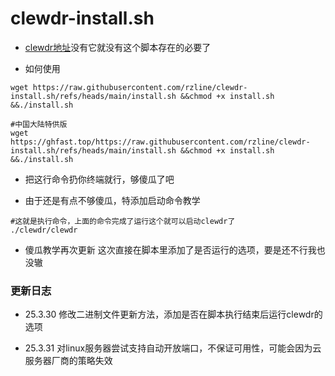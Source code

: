 # clewdr-install.sh

- [clewdr地址](https://github.com/Xerxes-2/clewdr)没有它就没有这个脚本存在的必要了

- 如何使用

```
wget https://raw.githubusercontent.com/rzline/clewdr-install.sh/refs/heads/main/install.sh &&chmod +x install.sh &&./install.sh
```

```
#中国大陆特供版
wget https://ghfast.top/https://raw.githubusercontent.com/rzline/clewdr-install.sh/refs/heads/main/install.sh &&chmod +x install.sh &&./install.sh
```

- 把这行命令扔你终端就行，够傻瓜了吧

- 由于还是有点不够傻瓜，特添加启动命令教学

```
#这就是执行命令，上面的命令完成了运行这个就可以启动clewdr了
./clewdr/clewdr
```

- 傻瓜教学再次更新
这次直接在脚本里添加了是否运行的选项，要是还不行我也没辙

### 更新日志

- 25.3.30 修改二进制文件更新方法，添加是否在脚本执行结束后运行clewdr的选项

- 25.3.31 对linux服务器尝试支持自动开放端口，不保证可用性，可能会因为云服务器厂商的策略失效